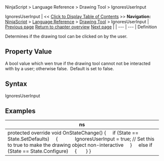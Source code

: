 ﻿
NinjaScript > Language Reference > Drawing Tool > IgnoresUserInput

IgnoresUserInput
| << [Click to Display Table of Contents](ignoresuserinput.md) >> **Navigation:**     [NinjaScript](ninjascript-1.md) > [Language Reference](language_reference_wip-1.md) > [Drawing Tool](drawing_tools-1.md) > IgnoresUserInput | [Previous page](ignoressnapping-1.md) [Return to chapter overview](drawing_tools-1.md) [Next page](isattachedtoninjascript-1.md) |
| --- | --- |
Definition  

Determines if the drawing tool can be clicked on by the user.
 
## Property Value
A bool value which wen true if the drawing tool cannot not be interacted with by a user; otherwise false.  Default is set to false.
 
## Syntax
IgnoresUserInput
## 
## Examples
| ns |
| --- |
| protected override void OnStateChange() {      if (State == State.SetDefaults)      {               IgnoresUserInput = true; // Set this to true to make the drawing object non-interactive      }      else if (State == State.Configure)      {        } } |

